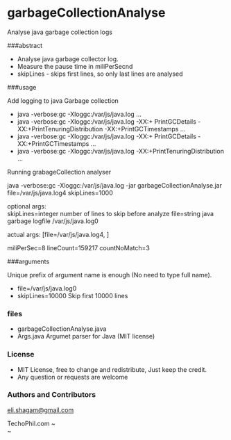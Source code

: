 # garbageCollectionAnalyse
Analyse java garbage collection logs 

###abstract

* Analyse java garbage collector log.
* Measure the pause time in miliPerSecnd
* skipLines <count>- skips first <count> lines, so only last lines are analysed


###usage

Add logging to java Garbage collection

* java -verbose:gc -Xloggc:/var/js/java.log ...
* java -verbose:gc -Xloggc:/var/js/java.log  -XX:+ PrintGCDetails -XX:+PrintTenuringDistribution -XX:+PrintGCTimestamps ...
* java -verbose:gc -Xloggc:/var/js/java.log  -XX:+ PrintGCDetails -XX:+PrintGCTimestamps ...
* java -verbose:gc -Xloggc:/var/js/java.log  -XX:+PrintTenuringDistribution ...


Running grabageCollection analyser

java -verbose:gc -Xloggc:/var/js/java.log -jar  garbageCollectionAnalyse.jar  file=/var/js/java.log4  skipLines=1000

optional args:   
skipLines=integer                     number of lines to skip before analyze
file=string                           java garbage logfile /var/js/java.log0

actual args:  [file=/var/js/java.log4, ]

miliPerSec=8
lineCount=159217
countNoMatch=3


###arguments

Unique prefix of argument name is enough (No need to type full name).

* file=/var/js/java.log0
* skipLines=10000                         Skip first 10000 lines


### files

* garbageCollectionAnalyse.java
* Args.java                        Argumet parser for Java (MIT license)

### License

* MIT License, free to change and redistribute, Just keep the credit.
* Any question or requests are welcome

<h3>
<a id="authors-and-contributors" class="anchor" href="#authors-and-contributors" aria-hidden="true"><span aria-hidden="true" class="octicon octicon-link"></span></a>Authors and Contributors</h3>

<p><a href="mailto:eli.shagam@gmail.com">eli.shagam@gmail.com</a></p>

TechoPhil.com
~                                                                                      
~       

